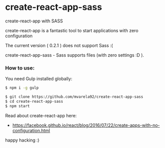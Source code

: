 # create-react-app-sass
create-react-app with SASS

create-react-app is a fantastic tool to start applications with zero configuration


The current version ( 0.2.1 ) does not support Sass :( 

create-react-app-sass - Sass supports files (with zero settings :D ).

### How to use:

You need Gulp installed globally:

```sh
$ npm i -g gulp
```

```sh
$ git clone https://github.com/mvarela92/create-react-app-sass
$ cd create-react-app-sass
$ npm start
```

Read about create-react-app here:

* https://facebook.github.io/react/blog/2016/07/22/create-apps-with-no-configuration.html


happy hacking :)
